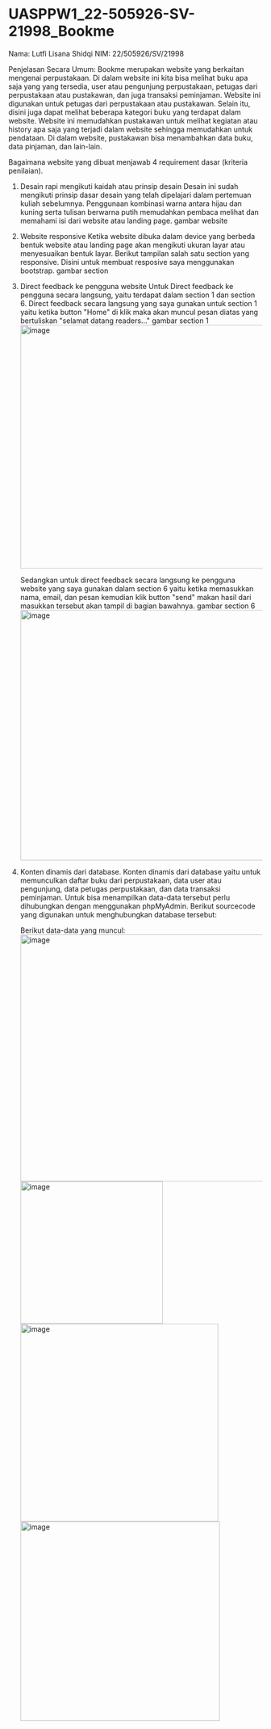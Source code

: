 # UASPPW1_22-505926-SV-21998_Bookme
Nama: Lutfi Lisana Shidqi
NIM: 22/505926/SV/21998

Penjelasan Secara Umum:
Bookme merupakan website yang berkaitan mengenai perpustakaan. Di dalam website ini kita bisa melihat buku apa saja yang yang tersedia, user atau pengunjung
perpustakaan, petugas dari perpustakaan atau pustakawan, dan juga transaksi peminjaman. Website ini digunakan untuk petugas dari perpustakaan atau pustakawan.
Selain itu, disini juga dapat melihat beberapa kategori buku yang terdapat dalam website. Website ini memudahkan pustakawan untuk melihat kegiatan atau history 
apa saja yang terjadi dalam website sehingga memudahkan untuk pendataan. Di dalam website, pustakawan bisa menambahkan data buku, data pinjaman, dan lain-lain.

Bagaimana website yang dibuat menjawab 4 requirement dasar (kriteria penilaian). 
1. Desain rapi mengikuti kaidah atau prinsip desain
   Desain ini sudah mengikuti prinsip dasar desain yang telah dipelajari dalam pertemuan kuliah sebelumnya. Penggunaan kombinasi warna antara hijau dan kuning 
   serta tulisan berwarna putih memudahkan pembaca melihat dan memahami isi dari website atau landing page. 
   gambar website
   
2. Website responsive
   Ketika website dibuka dalam device yang berbeda bentuk website atau landing page akan mengikuti ukuran layar atau menyesuaikan bentuk layar. Berikut tampilan 
   salah satu section yang responsive. Disini untuk membuat resposive saya menggunakan bootstrap.
   gambar section 
   
3. Direct feedback ke pengguna website
   Untuk Direct feedback ke pengguna secara langsung, yaitu terdapat dalam section 1 dan section 6. Direct feedback secara langsung yang saya gunakan untuk 
   section 1
   yaitu ketika button "Home" di klik maka akan muncul pesan diatas yang bertuliskan "selamat datang readers..."
   gambar section 1
   <img width="483" alt="image" src="https://github.com/xvqiuu/UASPPW1_22-505926-SV-21998_Bookme/assets/132545168/7e2cd10a-236e-4f61-be19-d5652b058336">

   Sedangkan untuk direct feedback secara langsung ke pengguna website yang saya gunakan dalam section 6 yaitu ketika memasukkan nama, email, dan pesan kemudian
   klik button "send" makan hasil dari masukkan tersebut akan tampil di bagian bawahnya.
   gambar section 6
   <img width="496" alt="image" src="https://github.com/xvqiuu/UASPPW1_22-505926-SV-21998_Bookme/assets/132545168/5228f66d-777e-475d-a2f1-a15831ce335c">

4. Konten dinamis dari database.
   Konten dinamis dari database yaitu untuk memunculkan daftar buku dari perpustakaan, data user atau pengunjung, data petugas perpustakaan, dan data transaksi 
   peminjaman. Untuk bisa menampilkan data-data tersebut perlu dihubungkan dengan menggunakan phpMyAdmin. Berikut sourcecode yang digunakan untuk menghubungkan 
   database tersebut:
   <?php
    $host = "localhost";
    $user = "root";
    $password = "";
    $dbname = "perpustakaan";

    $sambung = mysqli_connect($host, $user, $password, $dbname);
   ?>
   Berikut data-data yang muncul:
   <img width="489" alt="image" src="https://github.com/xvqiuu/UASPPW1_22-505926-SV-21998_Bookme/assets/132545168/b6fc9548-2795-4f0d-a8e7-c9810799ad0f">
   <img width="282" alt="image" src="https://github.com/xvqiuu/UASPPW1_22-505926-SV-21998_Bookme/assets/132545168/0086308c-1a58-45a6-9f37-48ebfa27a162">
   <img width="392" alt="image" src="https://github.com/xvqiuu/UASPPW1_22-505926-SV-21998_Bookme/assets/132545168/acea054a-e19a-4c37-99d5-87335d05df00">
   <img width="395" alt="image" src="https://github.com/xvqiuu/UASPPW1_22-505926-SV-21998_Bookme/assets/132545168/0477df66-a208-4eed-a903-fe798261c507">

   
   
   


